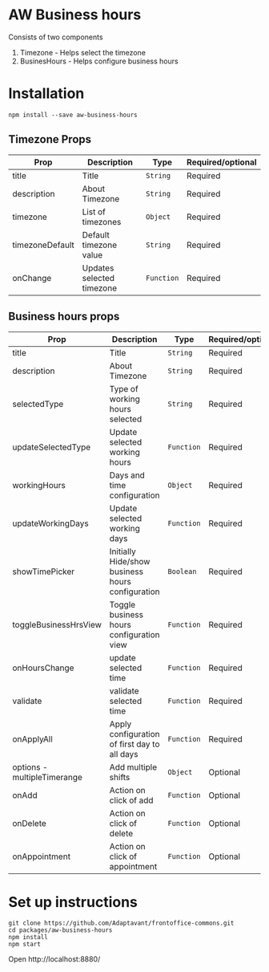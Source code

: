 # AW Business hours

Consists of two components
1. Timezone - Helps select the timezone
2. BusinesHours - Helps configure business hours

# Installation

`npm install --save aw-business-hours`

## Timezone Props

Prop  | Description | Type | Required/optional
----- |-------------| ---- |  -----------------
title | Title  | `String` | Required
description  | About Timezone | `String` | Required
timezone | List of timezones | `Object`  | Required
timezoneDefault | Default timezone value | `String` | Required
onChange | Updates selected timezone | `Function` | Required

## Business hours props

Prop  | Description | Type | Required/optional
----- |-------------| ---- |  -----------------
title | Title  | `String` | Required
description  | About Timezone | `String` | Required
selectedType | Type of working hours selected | `String`  | Required
updateSelectedType | Update selected working hours | `Function`  | Required
workingHours | Days and time configuration  | `Object` | Required
updateWorkingDays |  Update selected working days | `Function` | Required
showTimePicker | Initially Hide/show business hours configuration | `Boolean` | Required
toggleBusinessHrsView | Toggle business hours configuration view | `Function` | Required
onHoursChange | update selected time | `Function` | Required
validate | validate selected time | `Function` | Required
onApplyAll | Apply configuration of first day to all days | `Function` | Required
options - multipleTimerange| Add multiple shifts | `Object` | Optional
onAdd | Action on click of add | `Function` | Optional
onDelete | Action on click of delete | `Function` | Optional
onAppointment | Action on click of appointment | `Function` | Optional

# Set up instructions

```
git clone https://github.com/Adaptavant/frontoffice-commons.git
cd packages/aw-business-hours
npm install
npm start
```
Open http://localhost:8880/







